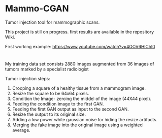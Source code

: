 # Mammo-CGAN
Tumor injection tool for mammographic scans.

This project is still on progress. first results are available in the repository Wiki.

First working example: https://www.youtube.com/watch?v=4OOV6HlChI0

#
My training data set consists 2880 images augmented from 36 images of tumors marked by a specialist radiologist

Tumor injection steps:
1. Crooping a square of a healthy tissue from a mammogram image.
2. Resize the square to be 64x64 pixels.
3. Condition the Image- zeroing the middel of the image (44X44 pixel).
4. Feeding the condition image to the first GAN.
5. Feeding the first GAN output as input to the second GAN.
6. Resize the output to its original size.
7. Adding a low power white gaussian noise for hiding the resize artifacts.
8. Merging the fake image into the original image using a weighted average.

